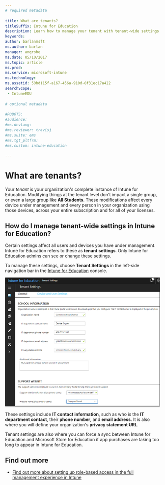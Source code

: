 ```yaml
---
# required metadata

title: What are tenants?
titleSuffix: Intune for Education
description: Learn how to manage your tenant with tenant-wide settings.
keywords:
author: barlanmsft
ms.author: barlan
manager: angrobe
ms.date: 05/10/2017
ms.topic: article
ms.prod:
ms.service: microsoft-intune
ms.technology:
ms.assetid: 50bd115f-a167-456a-910d-8f31ec17a422
searchScope:
 - IntuneEDU

# optional metadata

#ROBOTS:
#audience:
#ms.devlang:
#ms.reviewer: travisj
#ms.suite: ems
#ms.tgt_pltfrm:
#ms.custom: intune-education

---
```


# What are tenants?

Your _tenant_ is your organization's complete instance of Intune for Education. Modifying things at the tenant level don't impact a single group, or even a large group like **All Students**. These modifications affect every device under management and every person in your organization using those devices, across your entire subscription and for all of your licenses.

## How do I manage tenant-wide settings in Intune for Education?

Certain settings affect all users and devices you have under management. Intune for Education refers to these as **tenant settings**. Only Intune for Education admins can see or change these settings.

To manage these settings, choose **Tenant Settings** in the left-side navigation bar in the [Intune for Education](https://intuneeducation.portal.azure.com) console.

  ![Screenshot of the "Tenant Settings" option in Intune for Education console showing school, support website, and other information. ](./media/tenant-001-settings-screen.png)

These settings include __IT contact information__, such as who is the __IT department contact__, their __phone number__, and __email address__. It is also where you will define your organization's __privacy statement URL__.

Tenant settings are also where you can force a sync between Intune for Education and Microsoft Store for Education if app purchases are taking too long to appear in Intune for Education.

## Find out more

- [Find out more about setting up role-based access in the full management experience in Intune](https://docs.microsoft.com/intune-azure/access-control/role-based-access-control)
